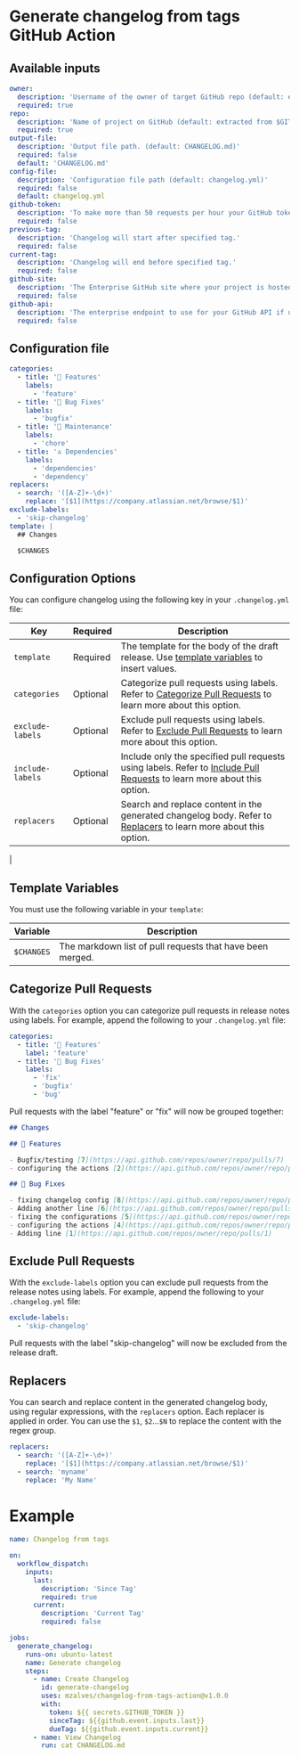 # Generate changelog from tags GitHub Action

## Available inputs

```yaml
owner:
  description: 'Username of the owner of target GitHub repo (default: extracted from $GITHUB_REPOSITORY)'
  required: true
repo:
  description: 'Name of project on GitHub (default: extracted from $GITHUB_REPOSITORY)'
  required: true
output-file:
  description: 'Output file path. (default: CHANGELOG.md)'
  required: false
  default: 'CHANGELOG.md'
config-file:
  description: 'Configuration file path (default: changelog.yml)'
  required: false
  default: changelog.yml
github-token:
  description: 'To make more than 50 requests per hour your GitHub token is required. You can generate it at: https://github.com/settings/tokens/new<Paste>'
  required: false
previous-tag:
  description: 'Changelog will start after specified tag.'
  required: false
current-tag:
  description: 'Changelog will end before specified tag.'
  required: false
github-site:
  description: 'The Enterprise GitHub site where your project is hosted if using GitHub Enterprise.'
  required: false
github-api:
  description: 'The enterprise endpoint to use for your GitHub API if using GitHub Enterprise.'
  required: false
```
## Configuration file

```yaml
categories:
  - title: '🚀 Features'
    labels:
      - 'feature'
  - title: '🐛 Bug Fixes'
    labels:
      - 'bugfix'
  - title: '🧰 Maintenance'
    labels: 
      - 'chore'
  - title: '🔝 Dependencies'
    labels: 
      - 'dependencies'
      - 'dependency'
replacers:
  - search: '([A-Z]+-\d+)'
    replace: '[$1](https://company.atlassian.net/browse/$1)'
exclude-labels:
  - 'skip-changelog'
template: |
  ## Changes

  $CHANGES
```

## Configuration Options

You can configure changelog using the following key in your `.changelog.yml` file:

| Key                    | Required | Description                                                                                                                                                                |
| ---------------------- | -------- | -------------------------------------------------------------------------------------------------------------------------------------------------------------------------- |
| `template`             | Required | The template for the body of the draft release. Use [template variables](#template-variables) to insert values.                                                            |
| `categories`           | Optional | Categorize pull requests using labels. Refer to [Categorize Pull Requests](#categorize-pull-requests) to learn more about this option.                                     |
| `exclude-labels`       | Optional | Exclude pull requests using labels. Refer to [Exclude Pull Requests](#exclude-pull-requests) to learn more about this option.                                              |
| `include-labels`       | Optional | Include only the specified pull requests using labels. Refer to [Include Pull Requests](#include-pull-requests) to learn more about this option.                           |
| `replacers`            | Optional | Search and replace content in the generated changelog body. Refer to [Replacers](#replacers) to learn more about this option.                                              |
|


## Template Variables

You must use the following variable in your `template`:

| Variable        | Description                                                                                                           |
| --------------- | --------------------------------------------------------------------------------------------------------------------- |
| `$CHANGES`      | The markdown list of pull requests that have been merged.                                                             |


## Categorize Pull Requests

With the `categories` option you can categorize pull requests in release notes using labels. For example, append the following to your `.changelog.yml` file:

```yml
categories:
  - title: '🚀 Features'
    label: 'feature'
  - title: '🐛 Bug Fixes'
    labels:
      - 'fix'
      - 'bugfix'
      - 'bug'
```

Pull requests with the label "feature" or "fix" will now be grouped together:
```md
## Changes

## 🚀 Features

- Bugfix/testing [7](https://api.github.com/repos/owner/repo/pulls/7)
- configuring the actions [2](https://api.github.com/repos/owner/repo/pulls/2)

## 🐛 Bug Fixes

- fixing changelog config [8](https://api.github.com/repos/owner/repo/pulls/8)
- Adding another line [6](https://api.github.com/repos/owner/repo/pulls/6)
- fixing the configurations [5](https://api.github.com/repos/owner/repo/pulls/5)
- configuring the actions [4](https://api.github.com/repos/owner/repo/pulls/4)
- Adding line [1](https://api.github.com/repos/owner/repo/pulls/1)
```

## Exclude Pull Requests

With the `exclude-labels` option you can exclude pull requests from the release notes using labels. For example, append the following to your `.changelog.yml` file:

```yml
exclude-labels:
  - 'skip-changelog'
```

Pull requests with the label "skip-changelog" will now be excluded from the release draft.

## Replacers

You can search and replace content in the generated changelog body, using regular expressions, with the `replacers` option. Each replacer is applied in order.
You can use the `$1`, `$2`...`$N` to replace the content with the regex group. 

```yml
replacers:
  - search: '([A-Z]+-\d+)'
    replace: '[$1](https://company.atlassian.net/browse/$1)'
  - search: 'myname'
    replace: 'My Name'
```


# Example

```yaml
name: Changelog from tags

on:
  workflow_dispatch:
    inputs:
      last:
        description: 'Since Tag'
        required: true
      current:
        description: 'Current Tag'
        required: false

jobs:
  generate_changelog:
    runs-on: ubuntu-latest
    name: Generate changelog
    steps:
      - name: Create Changelog
        id: generate-changelog
        uses: mzalves/changelog-from-tags-action@v1.0.0
        with:
          token: ${{ secrets.GITHUB_TOKEN }}
          sinceTag: ${{github.event.inputs.last}}
          dueTag: ${{github.event.inputs.current}}
      - name: View Changelog
        run: cat CHANGELOG.md

```
